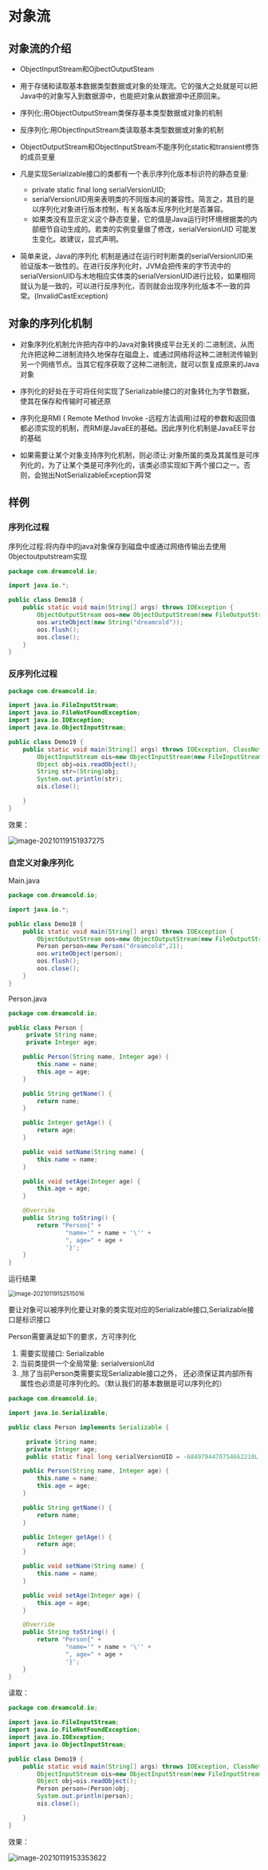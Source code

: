 # 对象流

## 对象流的介绍

- ObjectInputStream和OjbectOutputSteam
- 用于存储和读取基本数据类型数据或对象的处理流。它的强大之处就是可以把Java中的对象写入到数据源中，也能把对象从数据源中还原回来。

- 序列化:用ObjectOutputStream类保存基本类型数据或对象的机制

- 反序列化:用ObjectInputStream类读取基本类型数据或对象的机制

- ObjectOutputStream和ObjectlnputStream不能序列化static和transient修饰的成员变量

- 凡是实现Serializable接口的类都有一个表示序列化版本标识符的静态变量:

  - private static final long serialVersionUID;
  - serialVersionUID用来表明类的不同版本间的兼容性。简言之，其目的是以序列化对象进行版本控制，有关各版本反序列化时是否兼容。
  - 如果类没有显示定义这个静态变量，它的值是Java运行时环境根据类的内部细节自动生成的。若类的实例变量做了修改，serialVersionUID 可能发生变化。故建议，显式声明。

- 简单来说，Java的序列化 机制是通过在运行时判断类的serialVersionUID来验证版本一致性的。在进行反序列化时，JVM会把传来的字节流中的serialVersionUID与木地相应实体类的serialVersionUID进行比较，如果相同就认为是一致的，可以进行反序列化，否则就会出现序列化版本不一致的异
  常。(InvalidCastException)


## 对象的序列化机制

- 对象序列化机制允许把内存中的Java对象转换成平台无关的:二进制流，从而允许把这种二进制流持久地保存在磁盘上，或通过网络将这种二进制流传输到另一个网络节点。当其它程序获取了这种二进制流，就可以恢复成原来的Java对象

- 序列化的好处在于可将任何实现了Serializable接口的对象转化为字节数据，使其在保存和传输时可被还原
- 序列化是RMI ( Remote Method Invoke -远程方法调用)过程的参数和返回值都必须实现的机制，而RMI是JavaEE的基础。因此序列化机制是JavaEE平台的基础

- 如果需要让某个对象支持序列化机制，则必须让:对象所属的类及其属性是可序列化的，为了让某个类是可序列化的，该类必须实现如下两个接口之一。否则，会抛出NotSerializableException异常

## 样例

### 序列化过程

序列化过程:将内存中的java对象保存到磁盘中或通过网络传输出去使用0bjectoutputstream实现

```java
package com.dreamcold.io;

import java.io.*;

public class Demo18 {
    public static void main(String[] args) throws IOException {
        ObjectOutputStream oos=new ObjectOutputStream(new FileOutputStream("object.dat"));
        oos.writeObject(new String("dreamcold"));
        oos.flush();
        oos.close();
    }
}
```

### 反序列化过程

```java
package com.dreamcold.io;

import java.io.FileInputStream;
import java.io.FileNotFoundException;
import java.io.IOException;
import java.io.ObjectInputStream;

public class Demo19 {
    public static void main(String[] args) throws IOException, ClassNotFoundException {
        ObjectInputStream ois=new ObjectInputStream(new FileInputStream("object.dat"));
        Object obj=ois.readObject();
        String str=(String)obj;
        System.out.println(str);
        ois.close();

    }
}
```

效果：

![image-20210119151937275](images/image-20210119151937275.png)

### 自定义对象序列化

Main.java

```java
package com.dreamcold.io;

import java.io.*;

public class Demo18 {
    public static void main(String[] args) throws IOException {
        ObjectOutputStream oos=new ObjectOutputStream(new FileOutputStream("object.dat"));
        Person person=new Person("dreamcold",21);
        oos.writeObject(person);
        oos.flush();
        oos.close();
    }
}
```

Person.java

```java
package com.dreamcold.io;

public class Person {
     private String name;
     private Integer age;

    public Person(String name, Integer age) {
        this.name = name;
        this.age = age;
    }

    public String getName() {
        return name;
    }

    public Integer getAge() {
        return age;
    }

    public void setName(String name) {
        this.name = name;
    }

    public void setAge(Integer age) {
        this.age = age;
    }

    @Override
    public String toString() {
        return "Person{" +
                "name='" + name + '\'' +
                ", age=" + age +
                '}';
    }
}
```

运行结果

<img src="images/image-20210119152515016.png" alt="image-20210119152515016" style="zoom:80%;" />

要让对象可以被序列化要让对象的类实现对应的Serializable接口,Serializable接口是标识接口

Person需要满足如下的要求，方可序列化

1. 需要实现接口: Serializable
2. 当前类提供一个全局常量: serialversionUId
3. ,除了当前Person类需要实现Serializable接口之外， 还必须保证其内部所有属性也必须是可序列化的。（默认我们的基本数据是可以序列化的）

```java
package com.dreamcold.io;

import java.io.Serializable;

public class Person implements Serializable {

     private String name;
     private Integer age;
     public static final long serialVersionUID = -6849794470754662210L;

    public Person(String name, Integer age) {
        this.name = name;
        this.age = age;
    }

    public String getName() {
        return name;
    }

    public Integer getAge() {
        return age;
    }

    public void setName(String name) {
        this.name = name;
    }

    public void setAge(Integer age) {
        this.age = age;
    }

    @Override
    public String toString() {
        return "Person{" +
                "name='" + name + '\'' +
                ", age=" + age +
                '}';
    }
}

```

读取：

```java
package com.dreamcold.io;

import java.io.FileInputStream;
import java.io.FileNotFoundException;
import java.io.IOException;
import java.io.ObjectInputStream;

public class Demo19 {
    public static void main(String[] args) throws IOException, ClassNotFoundException {
        ObjectInputStream ois=new ObjectInputStream(new FileInputStream("object.dat"));
        Object obj=ois.readObject();
        Person person=(Person)obj; 
        System.out.println(person);
        ois.close();

    }
}
```

效果：

![image-20210119153353622](images/image-20210119153353622.png)



